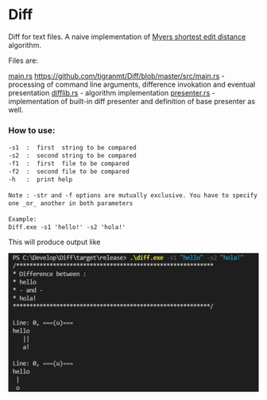 # Diff
Diff for text files.
A naive implementation of [Myers shortest edit distance](https://blog.jcoglan.com/2017/02/12/the-myers-diff-algorithm-part-1/) algorithm. 

Files are: 

[main.rs](https://blog.jcoglan.com/2017/02/12/the-myers-diff-algorithm-part-1/) https://github.com/tigranmt/Diff/blob/master/src/main.rs - processing of command line arguments, difference invokation and eventual presentation 
[difflib.rs](https://github.com/tigranmt/Diff/blob/master/src/diff/difflib.rs) - algorithm implementation 
[presenter.rs](https://github.com/tigranmt/Diff/blob/master/src/diff/presenter.rs) - implementation of built-in diff presenter and definition of base presenter as well. 


### How to use:

```
-s1  :  first  string to be compared
-s2  :  second string to be compared
-f1  :  first  file to be compared
-f2  :  second file to be compared
-h   :  print help

Note : -str and -f options are mutually exclusive. You have to specify one _or_ another in both parameters

Example:
Diff.exe -s1 'hello!' -s2 'hola!'
```
This will produce output like 

![screenshot](https://github.com/tigranmt/Diff/blob/master/res/screen.png)
